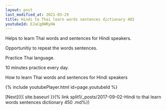 ```yaml
---
layout: post
last_modified_at: 2021-03-29
title: Hindi to Thai learn words sentences dictionary 402 
youtubeId: EJaCg8WRyHA
---
```

 
 
Helps to learn Thai words and sentences for Hindi speakers.

Opportunitiy to repeat the words sentences. 

Practice Thai language. 
 
10 minutes practice every day. 
 
How to learn Thai words and sentences for Hindi speakers 
 
{% include youtubePlayer.html id=page.youtubeId %}
 
 
[Next]({{ site.baseurl }}{% link  split1/_posts/2017-09-02-Hindi to thai learn words sentences dictionary 450 .md%})
 
